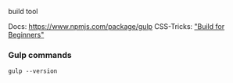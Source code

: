 build tool

Docs: https://www.npmjs.com/package/gulp
CSS-Tricks: ["Build for Beginners"](https://css-tricks.com/gulp-for-beginners/)


### Gulp commands
`gulp --version`